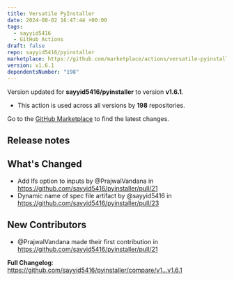 ```yaml
---
title: Versatile PyInstaller
date: 2024-08-02 16:47:44 +00:00
tags:
  - sayyid5416
  - GitHub Actions
draft: false
repo: sayyid5416/pyinstaller
marketplace: https://github.com/marketplace/actions/versatile-pyinstaller
version: v1.6.1
dependentsNumber: "198"
---
```



Version updated for **sayyid5416/pyinstaller** to version **v1.6.1**.
- This action is used across all versions by **198** repositories.

Go to the [GitHub Marketplace](https://github.com/marketplace/actions/versatile-pyinstaller) to find the latest changes.

## Release notes

## What's Changed
* Add lfs option to inputs by @PrajwalVandana in https://github.com/sayyid5416/pyinstaller/pull/21
* Dynamic name of spec file artifact by @sayyid5416 in https://github.com/sayyid5416/pyinstaller/pull/23

## New Contributors
* @PrajwalVandana made their first contribution in https://github.com/sayyid5416/pyinstaller/pull/21

**Full Changelog**: https://github.com/sayyid5416/pyinstaller/compare/v1...v1.6.1
